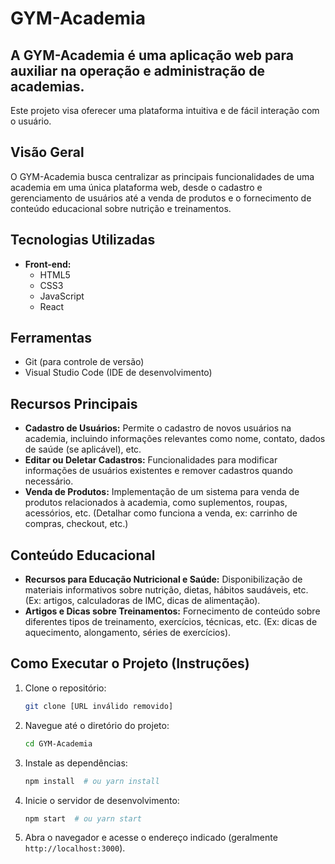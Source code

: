 

# GYM-Academia

## A GYM-Academia é uma aplicação web para auxiliar na operação e administração de academias.

Este projeto visa oferecer uma plataforma intuitiva e de fácil interação com o usuário.

## Visão Geral

O GYM-Academia busca centralizar as principais funcionalidades de uma academia em uma única plataforma web, desde o cadastro e gerenciamento de usuários até a venda de produtos e o fornecimento de conteúdo educacional sobre nutrição e treinamentos.

## Tecnologias Utilizadas

*   **Front-end:**
    *   HTML5
    *   CSS3
    *   JavaScript
    *   React

## Ferramentas

*   Git (para controle de versão)
*   Visual Studio Code (IDE de desenvolvimento)

## Recursos Principais

*   **Cadastro de Usuários:** Permite o cadastro de novos usuários na academia, incluindo informações relevantes como nome, contato, dados de saúde (se aplicável), etc.
*   **Editar ou Deletar Cadastros:** Funcionalidades para modificar informações de usuários existentes e remover cadastros quando necessário.
*   **Venda de Produtos:** Implementação de um sistema para venda de produtos relacionados à academia, como suplementos, roupas, acessórios, etc. (Detalhar como funciona a venda, ex: carrinho de compras, checkout, etc.)

## Conteúdo Educacional

*   **Recursos para Educação Nutricional e Saúde:** Disponibilização de materiais informativos sobre nutrição, dietas, hábitos saudáveis, etc. (Ex: artigos, calculadoras de IMC, dicas de alimentação).
*   **Artigos e Dicas sobre Treinamentos:** Fornecimento de conteúdo sobre diferentes tipos de treinamento, exercícios, técnicas, etc. (Ex: dicas de aquecimento, alongamento, séries de exercícios).

## Como Executar o Projeto (Instruções)

1.  Clone o repositório:

    ```bash
    git clone [URL inválido removido]
    ```

2.  Navegue até o diretório do projeto:

    ```bash
    cd GYM-Academia
    ```

3.  Instale as dependências:

    ```bash
    npm install  # ou yarn install
    ```

4.  Inicie o servidor de desenvolvimento:

    ```bash
    npm start  # ou yarn start
    ```

5.  Abra o navegador e acesse o endereço indicado (geralmente `http://localhost:3000`).






